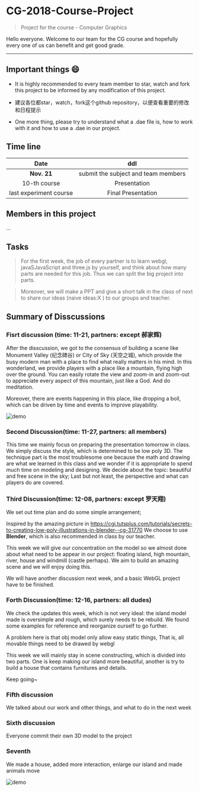 # CG-2018-Course-Project

> Project for the course - Computer Graphics

Hello everyone. Welcome to our team for the CG course and hopefully every one of us can benefit and get good grade.

---

## Important things :smile:

- It is highly recommended to every team member to star, watch and fork this project to be informed by any modification of this project.

- 建议各位都star，watch，fork这个github repository，以便查看重要的修改和日程提示

- One more thing, please try to understand what a .dae file is, how to work with it and how to use a .dae in our project.

## Time line 

| Date  | ddl |
| :-------------: | :-------------: |
|  **Nov. 21**  | submit the subject and team members   |
| 10-th course  | Presentation |
| last experiment course | Final Presentation |

## Members in this project

...

## Tasks

> For the first week, the job of every partner is to learn webgl, javaSJavaScript and three.js by yourself, and think about how many parts are needed for this job. Thus we can split the big project into parts.

> Moreover, we will make a PPT and give a short talk in the class of next to share our ideas (naive ideas:X ) to our groups and teacher.

## Summary of Disscussions

### Fisrt discussion (time: 11-21, partners: except 郝家辉)

After the disscussion, we got to the consensus of building a scene like Monument Valley (纪念碑谷) or City of Sky (天空之城), which provide the busy modern man with a place to find what really matters in his mind. In this wonderland, we provide players with a place like a mountain, flying high over the ground. You can easily rotate the view and zoom-in and zoom-out to appreciate every aspect of this mountain, just like a God. And do meditation.

Moreover, there are events happening in this place, like dropping a boll, which can be driven by time and events to improve playability. 

![demo](https://github.com/ryf1123/CG-2018-Course-Project/raw/master/fig/对标工程.png)



### Second Discussion(time: 11-27, partners: all members)

This time we mainly focus on preparing the presentation tomorrow in class. We simply discuss the style, which is determined to be low poly 3D. The technique part is the most troublesome one because the math and drawing are what we learned in this class and we wonder if it is appropriate to spend much time on modeling and designing. We decide about the topic: beautiful and free scene in the sky; Last but not least, the perspective and what can players do are covered.



### Third Discussion(time: 12-08, partners: except 罗天翔)

We set out time plan and do some simple arrangement;

Inspired by the amazing picture in https://cgi.tutsplus.com/tutorials/secrets-to-creating-low-poly-illustrations-in-blender--cg-31770 We choose to use **Blender**, which is also recommended in class by our teacher.

This week we will give our concentration on the model so we almost done about what need to be appear in our project: floating island, high mountain, river, house and windmill (castle perhaps). We aim to build an amazing scene and we will enjoy doing this.

We will have another discussion next week, and a basic WebGL project have to be finished.


### Forth Discussion(time: 12-16, partners: all dudes)

We check the updates this week, which is not very ideal: the island model made is oversimple and rough, which surely needs to be rebuild. We found some examples for reference and reorganize ourself to go further.

A problem here is that obj model only allow easy static things, That is, all movable things need to be drawed by webgl

This week we will mainly stay in scene constructing, which is divided into two parts. One is keep making our island more beautiful, another is try to build a house that contains furnitures and details.

Keep going~

### Fifth discussion

We talked about our work and other things, and what to do in the next week

### Sixth discussion

Everyone commit their own 3D model to the project

### Seventh

We made a house, added more interaction, enlarge our island and made animals move 

![demo](https://github.com/ryf1123/CG-2018-Course-Project/raw/master/fig/彩电截图.jpg)
